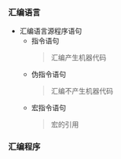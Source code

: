 ### 汇编语言
  + 汇编语言源程序语句
    + 指令语句
      > 汇编产生机器代码
    + 伪指令语句
      > 汇编不产生机器代码
    + 宏指令语句
      > 宏的引用
### 汇编程序
  
